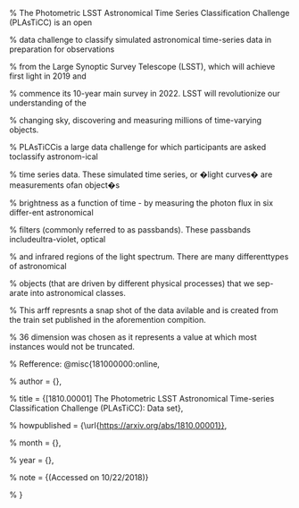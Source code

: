 % The Photometric LSST Astronomical Time Series Classification Challenge (PLAsTiCC) is an open 

% data challenge to classify simulated astronomical time-series data in preparation for observations 

% from the Large Synoptic Survey Telescope (LSST), which will achieve first light in 2019 and 

% commence its 10-year main survey in 2022. LSST will revolutionize our understanding of the 

% changing sky, discovering and measuring millions of time-varying objects. 



% PLAsTiCCis a large data challenge for which participants are asked toclassify astronom-ical 

% time series data. These simulated time series, or �light curves� are measurements ofan object�s 

% brightness as a function of time - by measuring the photon flux in six differ-ent astronomical 

% filters (commonly referred to as passbands).  These passbands includeultra-violet, optical 

% and infrared regions of the light spectrum.  There are many differenttypes of astronomical 

% objects (that are driven by different physical processes) that we sep-arate into astronomical classes.


% This arff represnts a snap shot of the data avilable and is created from the train set published in the aforemention compition.

% 36 dimension was chosen as it represents a value at which most instances would not be truncated.



% Refference: @misc{181000000:online,

% author = {},

% title = {[1810.00001] The Photometric LSST Astronomical Time-series Classification Challenge (PLAsTiCC): Data set},

% howpublished = {\url{https://arxiv.org/abs/1810.00001}},

% month = {},

% year = {},

% note = {(Accessed on 10/22/2018)}

% }
